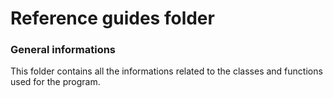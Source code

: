 # Reference guides folder

### General informations
This folder contains all the informations related to the classes and functions used for the program.
